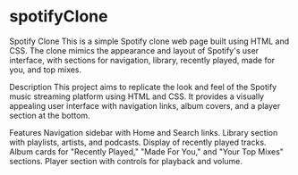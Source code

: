 # spotifyClone

Spotify Clone
This is a simple Spotify clone web page built using HTML and CSS. The clone mimics the appearance and layout of Spotify's user interface, with sections for navigation, library, recently played, made for you, and top mixes.

Description
This project aims to replicate the look and feel of the Spotify music streaming platform using HTML and CSS. It provides a visually appealing user interface with navigation links, album covers, and a player section at the bottom.

Features
Navigation sidebar with Home and Search links.
Library section with playlists, artists, and podcasts.
Display of recently played tracks.
Album cards for "Recently Played," "Made For You," and "Your Top Mixes" sections.
Player section with controls for playback and volume.
